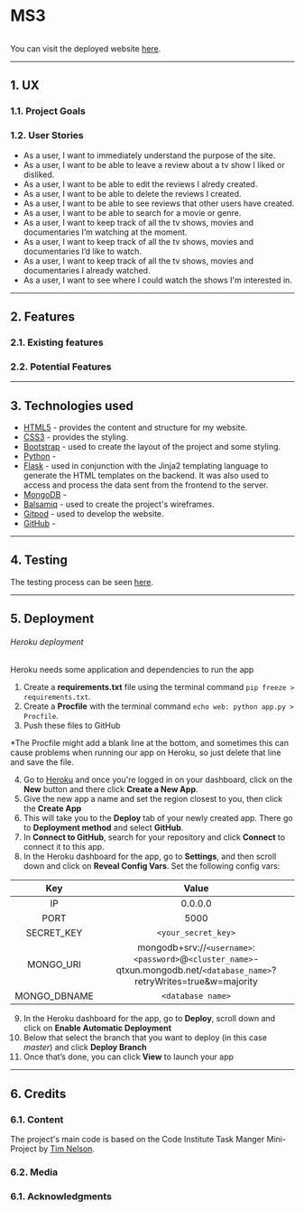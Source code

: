 # MS3
 
![]()
 
You can visit the deployed website [here](https://ms3-fernanda.herokuapp.com/).
 
---
 
## 1. UX
 
### 1.1. Project Goals

 
### 1.2. User Stories
- As a user, I want to immediately understand the purpose of the site.
- As a user, I want to be able to leave a review about a tv show I liked or disliked.
- As a user, I want to be able to edit the reviews I alredy created.
- As a user, I want to be able to delete the reviews I created.
- As a user, I want to be able to see reviews that other users have created.
- As a user, I want to be able to search for a movie or genre.
- As a user, I want to keep track of all the tv shows, movies and documentaries I’m watching at the moment.
- As a user, I want to keep track of all the tv shows, movies and documentaries I’d like to watch.
- As a user, I want to keep track of all the tv shows, movies and documentaries I already watched.
- As a user, I want to see where I could watch the shows I'm interested in.

---
 
## 2. Features
 
### 2.1. Existing features
 
### 2.2. Potential Features
 
---
 
## 3. Technologies used
 
- [HTML5](https://html.com/) - provides the content and structure for my website.
- [CSS3](http://www.css3.info/) - provides the styling.
- [Bootstrap](https://getbootstrap.com/) - used to create the layout of the project and some styling.
- [Python]() - 
- [Flask]() - used in conjunction with the Jinja2 templating language to generate the HTML templates on the backend. It was also used to access and process the data sent from the frontend to the server.
- [MongoDB]() - 
- [Balsamiq](https://balsamiq.com/) - used to create the project's wireframes.
- [Gitpod](https://gitpod.io/) - used to develop the website.
- [GitHub](https://github.com/) - 


---
 
## 4. Testing
 
The testing process can be seen [here](TESTING.md).
 
---
 
## 5. Deployment
 
###### Heroku deployment

Heroku needs some application and dependencies to run the app
1. Create a **requirements.txt** file using the terminal command  `pip freeze > requirements.txt`.
2. Create a **Procfile** with the terminal command  `echo web: python app.py > Procfile`.
3. Push these files to GitHub

*The Procfile might add a blank line at the bottom, and sometimes this can cause problems when running our app on Heroku, so just delete that line and save the file.

4. Go to [Heroku](https://www.heroku.com/) and once you're logged in on your dashboard, click on the **New** button and there click **Create a New App**.
5. Give the new app a name and set the region closest to you, then click the **Create App** 
6. This will take you to the **Deploy** tab of your newly created app. There go to **Deployment method** and select **GitHub**. 
7. In **Connect to GitHub**, search for your repository and click **Connect** to connect it to this app.
8. In the Heroku dashboard for the app, go to **Settings**, and then scroll down and click on **Reveal Config Vars**. Set the following config vars:

|  Key  |  Value  |
| :-------------: | :-------------: |
|  IP |  0.0.0.0  |
|  PORT  |  5000  |
|  SECRET_KEY  |  `<your_secret_key>`  |
|  MONGO_URI  | mongodb+srv://`<username>`:`<password>`@`<cluster_name>`-qtxun.mongodb.net/`<database_name>`?retryWrites=true&w=majority  |
|  MONGO_DBNAME  |  `<database name>`  |

9. In the Heroku dashboard for the app, go to **Deploy**, scroll down and click on **Enable Automatic Deployment**
10. Below that select the branch that you want to deploy (in this case *master*) and click **Deploy Branch**
11. Once that’s done, you can click **View** to launch your app


---
 
## 6. Credits
 
### 6.1. Content
The project's main code is based on the Code Institute Task Manger Mini-Project by [Tim Nelson](https://github.com/TravelTimN).
 
### 6.2. Media
 
### 6.1. Acknowledgments
